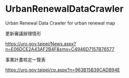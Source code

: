 # UrbanRenewalDataCrawler
Urban Renewal Data Crawler for urban renewal map

更新審議辦理情形

https://uro.gov.taipei/News.aspx?n=E06DCE2A43AF2B4F&sms=C4946D7157B76577

事業計畫核定一覽表

https://uro.gov.taipei/cp.aspx?n=963B15B39CADB94E
